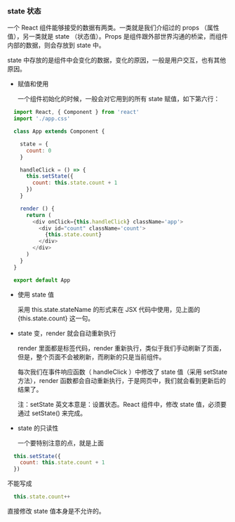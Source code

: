 ### state 状态

一个 React 组件能够接受的数据有两类。一类就是我们介绍过的 props （属性值），另一类就是 state （状态值）。Props 是组件跟外部世界沟通的桥梁，而组件内部的数据，则会存放到 state 中。

state 中存放的是组件中会变化的数据，变化的原因，一般是用户交互，也有其他原因。

* 赋值和使用

  一个组件初始化的时候，一般会对它用到的所有 state 赋值，如下第六行：
```js
  import React, { Component } from 'react'
  import './app.css'

  class App extends Component {

    state = {
      count: 0
    }

    handleClick = () => {
      this.setState({
        count: this.state.count + 1
      })
    }

    render () {
      return (
        <div onClick={this.handleClick} className='app'>
          <div id="count" className='count'>
            {this.state.count}
          </div>
        </div>
      )
    }
  }

  export default App
```

* 使用 state 值

  采用 this.state.stateName 的形式来在 JSX 代码中使用，见上面的 {this.state.count} 这一句。

* state 变，render 就会自动重新执行

  render 里面都是标签代码，render 重新执行，类似于我们手动刷新了页面，但是，整个页面不会被刷新，而刷新的只是当前组件。

  每次我们在事件响应函数（ handleClick ）中修改了 state 值（采用 setState 方法），render 函数都会自动重新执行，于是网页中，我们就会看到更新后的结果了。

  注：setState 英文本意是：设置状态。React 组件中，修改 state 值，必须要通过 setState() 来完成。

* state 的只读性

  一个要特别注意的点，就是上面
```js
  this.setState({
    count: this.state.count + 1
  })
```
  不能写成
```js
  this.state.count++
```
  直接修改 state 值本身是不允许的。
